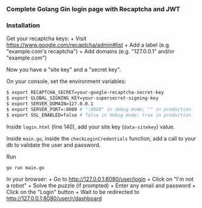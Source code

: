 ### Complete Golang Gin login page with Recaptcha and JWT

### Installation

Get your recaptcha keys:
	+ Visit https://www.google.com/recaptcha/admin#list
	+ Add a label (e.g. "example.com's recaptcha")
	+ Add domains (e.g. "127.0.0.1" and/or "example.com")

Now you have a "site key" and a "secret key".


On your console, set the environment variables:
```bash
$ export RECAPTCHA_SECRET=your-google-recaptcha-secret-key
$ export GLOBAL_SIGNING_KEY=your-supersecret-signing-key
$ export SERVER_DOMAIN=127.0.0.1
$ export SERVER_PORT=:8080 # ":8080" in debug mode; "" in production
$ export SSL_ENABLED=false # false in debug mode; true in production
```

Inside `login.html` (line 140), add your site key (`data-sitekey`) value.

Inside `main.go`, inside the `checkLoginCredentials` function, add a call to your db to validate the user and password.


Run
```
go run main.go
```

In your browser:
	+ Go to http://127.0.0.1:8080/user/login
	+ Click on "I'm not a robot"
	+ Solve the puzzle (if prompted)
	+ Enter any email and password
	+ Click on the "Login" button
	+ Wait to be redirected to http://127.0.0.1:8080/user/r/dashboard